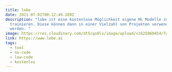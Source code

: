```yaml
---
title: lobe
date: 2021-07-01T08:12:49.209Z
description: "lobe ist eine kostenlose Möglichkeit eigene ML Modelle zu
  trainieren. Diese können dann in einer Vielzahl von Projekten verwendet
  werden. "
image: https://res.cloudinary.com/dt5cqs0lv/image/upload/v1625060454/Tools/Screenshot_2021-06-30_at_15-38-34_Lobe_Machine_Learning_Made_Easy_sa3j3z.png
link: https://www.lobe.ai
tags:
  - tool
  - no-code
  - low-code
  - kostenlos
---
```

